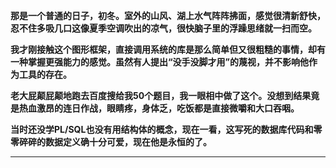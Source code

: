 
**那是一个普通的日子，初冬。室外的山风、湖上水气阵阵拂面，感觉很清新舒快，忍不住多吸几口这像夏季空调吹出的凉气，很快脑子里的浮躁思绪就一扫而空。**

**我才刚接触这个图形框架，直接调用系统的库是那么简单但又很粗糙的事情，却有一种掌握更强能力的感觉。虽然有人提出“没手没脚才用”的蔑视，并不影响他作为工具的存在。**

**老大屁颠屁颠地跑去百度搜给我50个题目，我一眼相中做了这个。没想到结果竟是热血激昂的连日作战，眼睛疼，身体乏，吃饭都是直接微嚼和大口吞咽。**

**当时还没学PL/SQL也没有用结构体的概念，现在一看，这写死的数据库代码和零零碎碎的数据定义确十分可爱，现在他是永恒的了。**

** **
